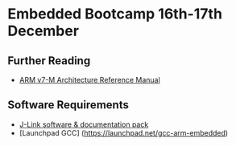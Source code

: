 # Embedded Bootcamp 16th-17th December #

## Further Reading
* [ARM v7-M Architecture Reference Manual](https://web.eecs.umich.edu/~prabal/teaching/eecs373-f10/readings/ARMv7-M_ARM.pdf)
## Software Requirements ##
* [J-Link software & documentation pack](https://www.segger.com/jlink-software.html)
* [Launchpad GCC] (https://launchpad.net/gcc-arm-embedded)

